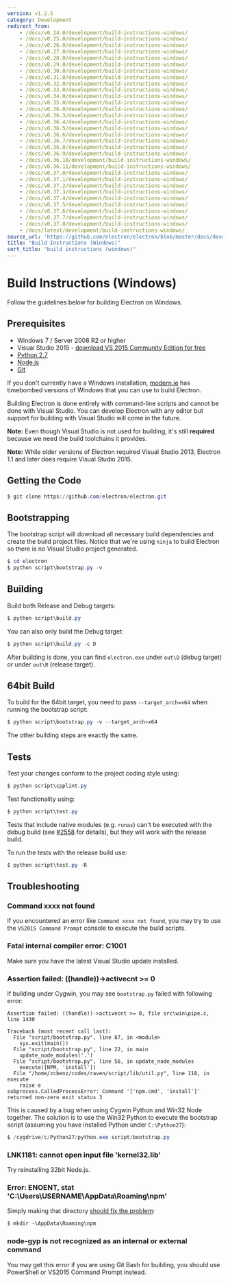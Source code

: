 ```yaml
---
version: v1.2.5
category: Development
redirect_from:
    - /docs/v0.24.0/development/build-instructions-windows/
    - /docs/v0.25.0/development/build-instructions-windows/
    - /docs/v0.26.0/development/build-instructions-windows/
    - /docs/v0.27.0/development/build-instructions-windows/
    - /docs/v0.28.0/development/build-instructions-windows/
    - /docs/v0.29.0/development/build-instructions-windows/
    - /docs/v0.30.0/development/build-instructions-windows/
    - /docs/v0.31.0/development/build-instructions-windows/
    - /docs/v0.32.0/development/build-instructions-windows/
    - /docs/v0.33.0/development/build-instructions-windows/
    - /docs/v0.34.0/development/build-instructions-windows/
    - /docs/v0.35.0/development/build-instructions-windows/
    - /docs/v0.36.0/development/build-instructions-windows/
    - /docs/v0.36.3/development/build-instructions-windows/
    - /docs/v0.36.4/development/build-instructions-windows/
    - /docs/v0.36.5/development/build-instructions-windows/
    - /docs/v0.36.6/development/build-instructions-windows/
    - /docs/v0.36.7/development/build-instructions-windows/
    - /docs/v0.36.8/development/build-instructions-windows/
    - /docs/v0.36.9/development/build-instructions-windows/
    - /docs/v0.36.10/development/build-instructions-windows/
    - /docs/v0.36.11/development/build-instructions-windows/
    - /docs/v0.37.0/development/build-instructions-windows/
    - /docs/v0.37.1/development/build-instructions-windows/
    - /docs/v0.37.2/development/build-instructions-windows/
    - /docs/v0.37.3/development/build-instructions-windows/
    - /docs/v0.37.4/development/build-instructions-windows/
    - /docs/v0.37.5/development/build-instructions-windows/
    - /docs/v0.37.6/development/build-instructions-windows/
    - /docs/v0.37.7/development/build-instructions-windows/
    - /docs/v0.37.8/development/build-instructions-windows/
    - /docs/latest/development/build-instructions-windows/
source_url: 'https://github.com/electron/electron/blob/master/docs/development/build-instructions-windows.md'
title: "Build Instructions (Windows)"
sort_title: "build instructions (windows)"
---
```


# Build Instructions (Windows)

Follow the guidelines below for building Electron on Windows.

## Prerequisites

* Windows 7 / Server 2008 R2 or higher
* Visual Studio 2015 - [download VS 2015 Community Edition for
  free](https://www.visualstudio.com/en-us/products/visual-studio-community-vs.aspx)
* [Python 2.7](http://www.python.org/download/releases/2.7/)
* [Node.js](http://nodejs.org/download/)
* [Git](http://git-scm.com)

If you don't currently have a Windows installation,
[modern.ie](https://www.modern.ie/en-us/virtualization-tools#downloads)
has timebombed versions of Windows that you can use to build Electron.

Building Electron is done entirely with command-line scripts and cannot be done
with Visual Studio. You can develop Electron with any editor but support for
building with Visual Studio will come in the future.

**Note:** Even though Visual Studio is not used for building, it's still
**required** because we need the build toolchains it provides.

**Note:** While older versions of Electron required Visual Studio 2013, Electron 1.1 and later does require Visual Studio 2015.

## Getting the Code

```powershell
$ git clone https://github.com/electron/electron.git
```

## Bootstrapping

The bootstrap script will download all necessary build dependencies and create
the build project files. Notice that we're using `ninja` to build Electron so
there is no Visual Studio project generated.

```powershell
$ cd electron
$ python script\bootstrap.py -v
```

## Building

Build both Release and Debug targets:

```powershell
$ python script\build.py
```

You can also only build the Debug target:

```powershell
$ python script\build.py -c D
```

After building is done, you can find `electron.exe` under `out\D` (debug
target) or under `out\R` (release target).

## 64bit Build

To build for the 64bit target, you need to pass `--target_arch=x64` when running
the bootstrap script:

```powershell
$ python script\bootstrap.py -v --target_arch=x64
```

The other building steps are exactly the same.

## Tests

Test your changes conform to the project coding style using:

```powershell
$ python script\cpplint.py
```

Test functionality using:

```powershell
$ python script\test.py
```

Tests that include native modules (e.g. `runas`) can't be executed with the
debug build (see [#2558](https://github.com/electron/electron/issues/2558) for
details), but they will work with the release build.

To run the tests with the release build use:

```powershell
$ python script\test.py -R
```

## Troubleshooting

### Command xxxx not found

If you encountered an error like `Command xxxx not found`, you may try to use
the `VS2015 Command Prompt` console to execute the build scripts.

### Fatal internal compiler error: C1001

Make sure you have the latest Visual Studio update installed.

### Assertion failed: ((handle))->activecnt >= 0

If building under Cygwin, you may see `bootstrap.py` failed with following
error:

```
Assertion failed: ((handle))->activecnt >= 0, file src\win\pipe.c, line 1430

Traceback (most recent call last):
  File "script/bootstrap.py", line 87, in <module>
    sys.exit(main())
  File "script/bootstrap.py", line 22, in main
    update_node_modules('.')
  File "script/bootstrap.py", line 56, in update_node_modules
    execute([NPM, 'install'])
  File "/home/zcbenz/codes/raven/script/lib/util.py", line 118, in execute
    raise e
subprocess.CalledProcessError: Command '['npm.cmd', 'install']' returned non-zero exit status 3
```

This is caused by a bug when using Cygwin Python and Win32 Node together. The
solution is to use the Win32 Python to execute the bootstrap script (assuming
you have installed Python under `C:\Python27`):

```powershell
$ /cygdrive/c/Python27/python.exe script/bootstrap.py
```

### LNK1181: cannot open input file 'kernel32.lib'

Try reinstalling 32bit Node.js.

### Error: ENOENT, stat 'C:\Users\USERNAME\AppData\Roaming\npm'

Simply making that directory [should fix the problem](http://stackoverflow.com/a/25095327/102704):

```powershell
$ mkdir ~\AppData\Roaming\npm
```

### node-gyp is not recognized as an internal or external command

You may get this error if you are using Git Bash for building, you should use
PowerShell or VS2015 Command Prompt instead.
